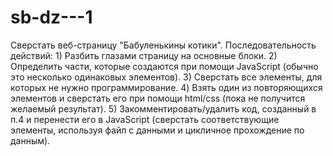# sb-dz---1
Сверстать веб-страницу "Бабуленькины котики". Последовательность действий: 1) Разбить глазами страницу на основные блоки. 2) Определить части, которые создаются при помощи JavaScript (обычно это несколько одинаковых элементов). 3) Сверстать все элементы, для которых не нужно программирование. 4) Взять один из повторяющихся элементов и сверстать его при помощи html/css (пока не получится желаемый результат). 5) Закомментировать/удалить код, созданный в п.4 и перенести его в JavaScript (сверстать соответствующие элементы, используя файл с данными и цикличное прохождение по данным).
